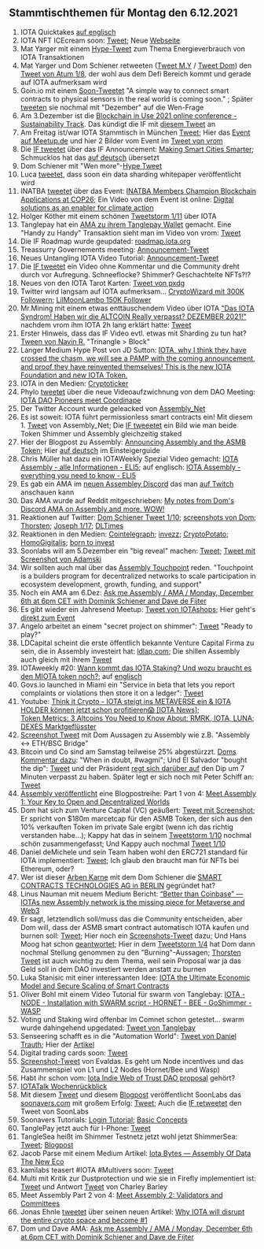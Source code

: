## Stammtischthemen für Montag den 6.12.2021

1. IOTA Quicktakes [auf englisch](https://www.youtube.com/watch?v=ES4DGP9u9Tc)
2. IOTA NFT ICEcream soon: [Tweet](https://twitter.com/iotacreamies/status/1465432711590514698?s=20); Neue [Webseite](https://www.iotacreamies.com/)
3. Mat Yarger mit einem [Hype-Tweet](https://twitter.com/Mat_Yarger/status/1465500305626476557?s=20) zum Thema Energieverbrauch von IOTA Transaktionen
4. Mat Yarger und Dom Schiener retweeten ([Tweet M.Y](https://twitter.com/Mat_Yarger/status/1465439647815905284?s=20) / [Tweet Dom](https://twitter.com/DomSchiener/status/1465396633592545282?s=20)) den [Tweet von Atum 1/8](https://twitter.com/DefiApes/status/1465388175841501194), der wohl aus dem Defi Bereich kommt und gerade auf IOTA aufmerksam wird
5. Goin.io mit einem [Soon-Tweetet](https://twitter.com/govs_io/status/1465442403670802433?s=20) "A simple way to connect smart contracts to physical sensors in the real world is coming soon." ; Später [tweeten](https://twitter.com/govs_io/status/1465669350803787776?s=20) sie nochmal mit "Dezember" auf die Wen-Frage
6. Am 3.Dezember ist die [Blockchain in Use 2021 online conference - Sustainability Track](https://www.eventbrite.co.uk/e/blockchain-in-use-sustainability-track-tickets-201600210657). Das kündigt die IF mit [diesem Tweet](https://twitter.com/iota/status/1465636903848497158?t=Wvh8WOOs0OsHr65adh4zSw&s=19) an
7. Am Freitag ist/war IOTA Stammtisch in München [Tweet](https://twitter.com/IotaMunchen/status/1465384391027347461?s=20); Hier das [Event auf Meetup.de](https://www.meetup.com/de-DE/IOTA-Muc/events/282385057/) und hier 2 Bilder vom Event im [Tweet von vrom](https://twitter.com/Vrom14286662/status/1466899995005796355?s=20)
8. Die [IF tweetet](https://twitter.com/iota/status/1465684550852435969?s=20) über das IF Announcement: [Making Smart Cities Smarter](https://blog.iota.org/making-smart-cities-smarter/); Schmucklos hat das [auf deutsch](https://iota-einsteiger-guide.de/smart-cities-smarter-machen.html) übersetzt
9. Dom Schiener mit "Wen more"-[Hype Tweet](https://twitter.com/DomSchiener/status/1465691677910134788?s=20)
10. Luca [tweetet](https://twitter.com/lukastanisic99/status/1465699476538990609?s=20), dass soon ein data sharding whitepaper veröffentlicht wird
11. INATBA [tweetet](https://twitter.com/INATBA_org/status/1465585284142317570?s=20) über das Event: [INATBA Members Champion Blockchain Applications at COP26](https://inatba.org/news/cop-26/); Ein Video von dem Event ist online: [Digital solutions as an enabler for climate action](https://www.youtube.com/watch?v=HExyMmmzNIQ)
12. Holger Köther mit einem schönen [Tweetstorm 1/11](https://twitter.com/HolgerKoether/status/1465785489886257159?s=20) über IOTA
13. Tanglepay hat ein [AMA zu ihrem Tanglepay Wallet](https://www.youtube.com/watch?v=aWMCLQkZZf4&feature=youtu.be) gemacht. Eine "Handy zu Handy" Transaktion sieht man im Video von vrom: [Tweet](https://twitter.com/Vrom14286662/status/1465972677156519943?s=20)
14. Die IF Roadmap wurde geupdated: [roadmap.iota.org](https://roadmap.iota.org/)
15. Treassurry Governements meeting: [Announcement-Tweet](https://twitter.com/PhyloIota/status/1466004294558109702)
16. Neues Untangling IOTA Video Tutorial: [Announcement-Tweet](https://twitter.com/iota/status/1465697594798002193?s=20)
17. Die [IF tweetet](https://twitter.com/iota/status/1466045892415430662?s=20) ein Video ohne Kommentar und die Community dreht durch vor Aufregung. Schneeflocke? Shimmer? Geschachtelte NFTs?!?
18. Neues von den IOTA Tarot Karten: [Tweet von pxdg](https://twitter.com/pxdg3/status/1466045216478089227?s=20)
19. Twitter wird langsam auf IOTA aufmerksam... [CryptoWizard mit 300K Followern](https://twitter.com/CryptoWizardd/status/1466230395964477448?s=20); [LilMoonLambo 150K Follower](https://twitter.com/LilMoonLambo/status/1466174022765457413?s=20)
20. Mr.Mining mit einem etwas enttäuschendem Video über IOTA ["Das IOTA Syndrom! Haben wir die ALTCOIN Really verpasst? DEZEMBER 2021!"](https://www.youtube.com/watch?v=sYH7w0qScfQ) nachdem vrom ihm IOTA 2h lang erklärt hatte: [Tweet](https://twitter.com/Vrom14286662/status/1466106154141077513?s=20)
21. Erster Hinweis, dass das IF Video evtl. etwas mit Sharding zu tun hat? [Tween von Navin R.](https://twitter.com/navinram999/status/1466309223931863043?s=20) "Trinangle > Block"
22. Langer Medium Hype Post von JD Sutton: [IOTA, why I think they have crossed the chasm, we will see a PAMP with the coming announcement, and proof they have reinvented themselves! This is the new IOTA Foundation and new IOTA Token.](https://medium.com/@jamesjdsutton/iota-why-i-think-they-have-crossed-the-chasm-we-will-see-a-pamp-with-the-coming-announcement-1581d860db34)
23. IOTA in den Medien: [Cryptoticker](https://cryptoticker.io/de/3-spannende-iota-weiterentwicklungen-die-das-netzwerk-wieder-auf-die-karte-bringen/)
24. Phylo [tweetet](https://twitter.com/PhyloIota/status/1466365854434529284?s=20) über die neue Videoaufzwichnung von dem DAO Meeting: [IOTA DAO Pioneers meet Coordinape](https://www.youtube.com/watch?v=Su481AyhOl0)
25. Der Twitter Account wurde geleacked von [Assembly_Net](https://twitter.com/assembly_net)
26. Es ist soweit: IOTA führt permissionless smart contracts ein! Mit diesem 1. [Tweet](https://twitter.com/assembly_net/status/1466409192303042562?s=20) von Assembly_Net; Die [IF tweeetet](https://twitter.com/iota/status/1466437108839718917?s=20) ein Bild wie man beide Token Shimmer und Assembly gleichzeitig staked
27. Hier der Blogpost zu Assembly: [Announcing Assembly and the ASMB Token](https://blog.assembly.sc/announcing-assembly-and-the-asmb-token/); Hier [auf deutsch](https://iota-einsteiger-guide.de/iota-assembly-multi-chain-network.html?s=09) im Einsteigerguide
28. Chris Müller hat dazu ein IOTAWeekly Spezial Video gemacht: [IOTA Assembly - alle Informationen - ELI5](https://www.youtube.com/watch?v=OgRDNt5QIFE); auf englisch: [IOTA Assembly - everything you need to know - ELI5](https://www.youtube.com/watch?v=RO_teEuNuts)
29. Es gab ein AMA im [neuen Assembley Discord](http://discord.assembly.sc/) das man [auf Twitch](https://m.twitch.tv/videos/1221919369) anschauen kann
30. Das AMA wurde auf Reddit mitgeschrieben: [My notes from Dom's Discord AMA on Assembly and more. WOW!](https://www.reddit.com/r/Iota/comments/r7dqz6/my_notes_from_doms_discord_ama_on_assembly_and/?utm_medium=android_app&utm_source=share)
31. Reaktionen auf Twitter: [Dom Schiener Tweet 1/10](https://twitter.com/DomSchiener/status/1466414365540864009?s=20); [screenshots von Dom](https://twitter.com/Vrom14286662/status/1466421705098899462?s=20); [Thorsten](https://twitter.com/theissler/status/1466745101384888324?s=20); [Joseph 1/17](https://twitter.com/josephskewes/status/1466772862069403649?s=20); [DLTimes](https://twitter.com/TheDLTimes/status/1466544062815559686?s=20)
32. Reaktionen in den Medien: [Cointelegraph](https://cointelegraph.com/news/iota-set-to-launch-decentralized-smart-contract-platform-to-expand-web3-ecosystem?utm_source=Telegram&utm_medium=social); [invezz](https://invezz.com/news/2021/12/02/iota-releases-assembly-network-community-gets-70-of-token-supply/); [CryptoPotato](https://cryptopotato.com/iota-launches-assembly-a-multi-chain-smart-contract-platform/); [HomoGigitalis](https://homo-digitalis.net/feeless-smart-contracts-iota-announces-assembly/); [born to invest](https://born2invest.com/articles/iota-network-announces-new-smart-contract-assembly/)
33. Soonlabs will am 5.Dezember ein "big reveal" machen: [Tweet](https://twitter.com/soon_labs/status/1466668384934715395?s=20); [Tweet mit Screenshot von Adamski](https://twitter.com/accretionist/status/1466667523915403264?s=20)
34. Wir sollten auch mal über das [Assembly Touchpoint](https://assemblytouchpoint.notion.site/Welcome-to-Touchpoint-3551f63c45cf492bb1b0bd6b1161b921) reden. "Touchpoint is a builders program for decentralized networks to scale participation in ecosystem development, growth, funding, and support"
35. Noch ein AMA am 6.Dez: [Ask me Assembly / AMA / Monday, December 6th at 6pm CET with Dominik Schiener and Dave de Fijter](https://www.youtube.com/watch?v=wbzOg-gNC9A)
36. Es gibt wieder ein Jahresend Meetup: [Tweet von IOTAshops](https://twitter.com/iotashop/status/1466696906629955587?s=20); Hier geht's [direkt zum Event](https://www.meetup.com/de-DE/IOTA-meetup-workshop/events/282428979)
37. Angelo arbeitet an einem "secret project on shimmer": [Tweet](https://twitter.com/AngeloCapossele/status/1466720646243753991?s=20) "Ready to play?"
38. LDCapital scheint die erste öffentlich bekannte Venture Capital Firma zu sein, die in Assembly investeirt hat: [ldlap.com](http://ldcap.com/); Die shillen Assembly auch gleich mit ihrem [Tweet](https://twitter.com/LD_Capital/status/1466472981618700289?s=20)
39. IOTAweekly #20: [Wann kommt das IOTA Staking? Und wozu braucht es den MIOTA token noch?](https://www.youtube.com/watch?v=-i8VosW5Fms); auf [englisch](https://www.youtube.com/watch?v=xW3zz97aZ8Q)
40. Govs.io launched in Miami ein "Service in beta that lets you report complaints or violations then store it on a ledger": [Tweet](https://twitter.com/govs_io/status/1466533276319981570?s=20)
41. Youtube: [Think it Crypto - IOTA steigt ins METAVERSE ein & IOTA HOLDER können jetzt schon profitieren😱 [IOTA News]](https://www.youtube.com/watch?v=2Z3iZruIwIo&feature=youtu.be); <br> [Token Metrics: 3 Altcoins You Need to Know About: RMRK, IOTA, LUNA](https://youtu.be/PyHNwuPFGxA?t=2915); <br> [DEXES Marktgeflüsster](https://www.youtube.com/watch?v=dqE2cvB12Bs)
42. [Screenshot Tweet](https://twitter.com/Vrom14286662/status/1467057293003042820?s=20) mit Dom Aussagen zu Assembly wie z.B. "Assembly <-> ETH/BSC Bridge"
43. Bitcoin und Co sind am Samstag teilweise 25% abgestürzzt. [Doms Kommentar dazu](https://twitter.com/DomSchiener/status/1467007925789069313?s=20): "When in doubt, #wagmi";   Und El Salvador "bought the dip": [Tweet](https://twitter.com/nayibbukele/status/1467000621354135555?s=20) und der Präsident [regt sich darüber auf](https://twitter.com/nayibbukele/status/1467003967133687809?s=20) den Dip um 7 Minuten verpasst zu haben. Später legt er sich noch mit Peter Schiff an: [Tweet](https://twitter.com/nayibbukele/status/1467216871846027274?t=4j1cqHbE5tq8NFC7hw122w&s=19)
44. [Assembly veröffentlicht](https://twitter.com/assembly_net/status/1466771713795014657?s=20) eine Blogpostreihe: Part 1 von 4: [Meet Assembly 1: Your Key to Open and Decentralized Worlds](https://blog.assembly.sc/meet-assembly-1-your-key-to-open-and-decentralized-worlds/)
45. Dom hat sich zum Venture Capital (VC) geäußert: [Tweet mit Screenshot](https://twitter.com/josephskewes/status/1466961548069326848?s=20); Er spricht von $180m marcetcap für den ASMB Token, der sich aus den 10% verkauften Token im private Sale ergibt (wenn ich das richtig verstanden habe...); Kappy hat das in seinem [Tweetstorm 1/10](https://twitter.com/Rob_Daykin/status/1467266835330519040?s=20) nochmal schön zusammengefasst; Und Kappy auch nochmal [Tweet 1/10](https://twitter.com/Rob_Daykin/status/1467266835330519040?s=20)
46. Daniel deMichele und sein Team haben wohl den ERC721 standard für IOTA implementiert: [Tweet](https://twitter.com/carpclash/status/1466941989132374024?s=20); Ich glaub den braucht man für NFTs bei Ethereum, oder?
47. Wer ist dieser [Arben Karne](https://twitter.com/arben) mit dem Dom Schiener die [SMART CONTRACTS TECHNOLOGIES AG in BERLIN](https://www.northdata.de/Smart+Contracts+Technologies+AG,+Berlin/Amtsgericht+Charlottenburg+%28Berlin%29+HRB+230665+B) gegründet hat?
48. Linus Nauman mit neuem Medium Bericht: [“Better than Coinbase” — IOTAs new Assembly network is the missing piece for Metaverse and Web3](https://medium.com/@linus.naumann/better-than-coinbase-why-the-new-iota-assembly-network-is-the-missing-piece-for-iota-based-f503420cc990)
49. Er sagt, letztendlich soll/muss das die Community entscheiden, aber Dom will, dass der ASMB smart contract automatisch IOTA kaufen und burnen soll: [Tweet](https://twitter.com/DomSchiener/status/1467214634100867072?s=20); Hier noch ein [Screenshots-Tweet](https://twitter.com/Vrom14286662/status/1467359898946220035?s=20) dazu; Und Hans Moog hat schon [geantwortet](https://twitter.com/hus_qy/status/1467440541822595072?s=20); Hier in dem [Tweetstorm 1/4](https://twitter.com/DomSchiener/status/1467451770850971649?s=20) hat Dom dann nochmal Stellung genommen zu den "Burning"-Aussagen; [Thorsten Tweet](https://twitter.com/theissler/status/1467454078804377602?s=20) ist auch wichtig zu dem Thema, weil sein Proposal war ja das Geld soll in dem DAO investiert werden anstatt zu burnen
50. Luka Stanisic mit einer interessanten Idee: [IOTA the Ultimate Economic Model and Secure Scaling of Smart Contracts](https://luka99.medium.com/iota-the-ultimate-economic-model-and-secure-scaling-of-smart-contracts-2506ec4e619a)
51. Oliver Bohl mit einem Video Tutorial für swarm von Tanglebay: [IOTA - NODE - Installation with SWARM script - HORNET - BEE - GoShimmer - WASP](https://www.youtube.com/watch?v=TBKsK3TwFvY)
52. Voting und Staking wird offenbar im Comnet schon getestet... swarm wurde dahingehend upgedated: [Tweet von Tanglebay](https://twitter.com/TANGLEBAY/status/1467097519880609793)
53. Senseering schafft es in die "Automation World": [Tweet von Daniel Trauth](https://twitter.com/DanielTrauth/status/1467238255938752518?s=20); Hier der [Artikel](https://www.automationworld.com/business-intelligence/article/21808705/new-industrial-automation-technology-startups-to-watch)
54. Digital trading cards soon: [Tweet](https://twitter.com/NFTiotacardz/status/1467085308995018753?s=20)
55. [Screenshot-Tweet](https://twitter.com/Vrom14286662/status/1467221696184819713?s=20) von Evaldas. Es geht um Node incentives und das Zusammenspiel von L1 und L2 Nodes (Hornet/Bee und Wasp)
56. Habt ihr schon vom: [Iota Indie Web of Trust DAO proposal](https://tangledust.com/iota_indie_web_of_trust_DAO.html) gehört?
57. [IOTATalk Wochenrückblick](https://www.iota-talk.com/index.php?article/142-wochenr%C3%BCckblick-28-nov-bis-4-dezember-2021/)
58. Mit diesem [Tweet](https://twitter.com/soon_labs/status/1467560155269111808?s=20) und diesem [Blogpost](https://soonlabs.medium.com/welcome-to-the-soonaverse-f41f409e6513) veröffentlicht SoonLabs das [soonavers.com](https://soonaverse.com/) mit großem Erfolg: [Tweet](https://twitter.com/soon_labs/status/1467670384103215108?s=20); Auch die [IF retweetet](https://twitter.com/iota/status/1467808008856117261?s=20) den Tweet von SoonLabs
59. Soonavers Tutorials: [Login Tutorial](https://www.youtube.com/watch?v=55AEymWsJ-I&t=61s); [Basic Concepts](https://www.youtube.com/watch?v=le8sqx2OlzQ)
60. TanglePay jetzt auch für I-Phone: [Tweet](https://twitter.com/tanglepaycom/status/1467685601168150528)
61. TangleSea heißt im Shimmer Testnetz jetzt wohl jetzt ShimmerSea: [Tweet](https://twitter.com/ShimmerSeaDefi/status/1467603418772643850?s=20); [Blogpost](https://medium.com/@shimmerseadefi/hello-shimmersea-78c759c8f088)
62. Jacob Parse mit einem Medium Artikel: [Iota Bytes — Assembly Of Data The New Eco](https://medium.com/@parecejacob/iota-bytes-assembly-of-data-the-new-eco-5f413953660)
63. kamilabs teasert #IOTA #Multivers soon: [Tweet](https://twitter.com/kamilabsstudio/status/1467539768024174596?s=20)
64. Multi mit Kritik zur Dustprotection und wie sie in Firefly implementiert ist: [Tweet](https://twitter.com/multifolio/status/1467406750177501184?s=20) und Antwort [Tweet](https://twitter.com/c_varley/status/1467836747975376897?t=DawR7WnquHwm7icRhYM8Jw&s=19) von Charley Barley
65. Meet Assembly Part 2 von 4: [Meet Assembly 2: Validators and Committees](https://blog.assembly.sc/meet-assembly-2-validators-and-committees/)
66. Jonas Ehnle [tweetet](https://twitter.com/Jo_ehn/status/1467850891856330758?s=20) über seinen neuen Artikel: [Why IOTA will disrupt the entire crypto space and become #1](https://jonas-ehnle.medium.com/why-iota-will-disrupt-the-entire-crypto-space-and-become-1-a2c37a9b74fa)
67. Dom und Dave AMA: [Ask me Assembly / AMA / Monday, December 6th at 6pm CET with Dominik Schiener and Dave de Fijter](https://www.youtube.com/watch?v=wbzOg-gNC9A)
